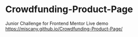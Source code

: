# Crowdfunding-Product-Page
Junior Challenge for Frontend Mentor
Live demo
https://miscany.github.io/Crowdfunding-Product-Page/
